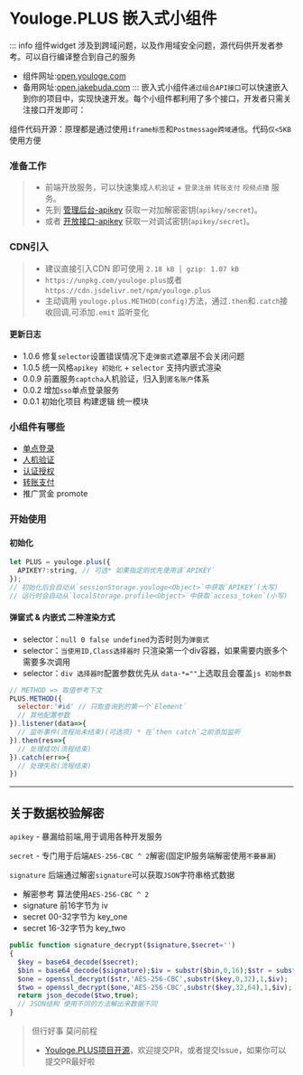 # Youloge.PLUS 嵌入式小组件

::: info
组件widget 涉及到跨域问题，以及作用域安全问题，源代码供开发者参考。可以自行编译整合到自己的服务

- 组件网址:[open.youloge.com](https://open.youloge.com)
- 备用网址:[open.jakebuda.com](https://open.jakebuda.com)
:::
嵌入式小组件`通过组合API接口`可以快速嵌入到你的项目中，实现快速开发。每个小组件都利用了多个接口，开发者只需关注接口开发即可：

组件代码开源：原理都是通过使用`iframe标签`和`Postmessage跨域通信`。代码`仅<5KB`使用方便

### 准备工作

> * 前端开放服务，可以快速集成`人机验证` + `登录注册` `转账支付` `视频点播` 服务。
> * 先到 [管理后台-apikey](https://www.youloge.com) 获取一对加解密密钥(`apikey/secret`)。
> * 或者 [开放接口-apikey](/io/apikey/debug) 获取一对调试密钥(`apikey/secret`)。


### CDN引入

> - 建议直接引入CDN 即可使用  `2.18 kB │ gzip: 1.07 kB`
> - `https://unpkg.com/youloge.plus`或者`https://cdn.jsdelivr.net/npm/youloge.plus`
> - 主动调用 `youloge.plus.METHOD(config)`方法，通过`.then`和`.catch`接收回调,可添加`.emit` 监听变化

#### 更新日志

- 1.0.6 修复`selector`设置错误情况下走`弹窗式`遮罩层不会关闭问题
- 1.0.5 统一风格`apikey 初始化` + `selector` 支持内嵌式渲染
- 0.0.9 前置服务`captcha`人机验证，归入到`匿名账户`体系
- 0.0.2 增加`sso`单点登录服务
- 0.0.1 初始化项目 构建逻辑 统一模块


### 小组件有哪些
- [单点登录](./login/) 
- [人机验证](./captcha/)
- [认证授权](./authorize/)
- [转账支付](./payment/)
- 推广赏金 promote 


### 开始使用
#### 初始化
```js
let PLUS = youloge.plus({
  APIKEY?:string, // 可选* 如果指定则优先使用该`APIKEY`
});
// 初始化后会自动从`sessionStorage.youloge<Object>`中获取`APIKEY`(大写) 
// 运行时会自动从`localStorage.profile<Object>`中获取`access_token`(小写) 
```
#### 弹窗式 & 内嵌式 二种渲染方式
- selector：`null 0 false undefined`为否时则为`弹窗式`
- selector：`当使用ID,Class选择器时` 只渲染第一个div容器，如果需要内嵌多个 需要多次调用
- selector：`div 选择器时`配置参数优先从 `data-*=""`上选取且会覆盖`js 初始参数`

``` js
// METHOD => 取值参考下文
PLUS.METHOD({
  selector:'#id' // 只取查询到的第一个`Element`
  // 其他配置参数
}).listener(data=>{
  // 监听事件(流程尚未结束)(可选项) * 在`then catch`之前添加监听
}).then(res=>{
  // 处理成功(流程结束)
}).catch(err=>{
  // 处理失败(流程结束)
})
```

---



## 关于数据校验解密

`apikey` - 暴漏给前端,用于调用各种开发服务

`secret` - 专门用于后端`AES-256-CBC ^ 2`解密(固定IP服务端解密使用`不要暴漏`)

`signature` 后端通过解密`signature`可以获取`JSON`字符串格式数据

-  解密参考 算法使用`AES-256-CBC ^ 2`
-  signature 前16字节为 iv 
-  secret 00-32字节为 key_one
-  secret 16-32字节为 key_two

``` php
public function signature_decrypt($signature,$secret='')
{
  $key = base64_decode($secret);
  $bin = base64_decode($signature);$iv = substr($bin,0,16);$str = substr($bin,16);
  $one = openssl_decrypt($str,'AES-256-CBC',substr($key,0,32),1,$iv);
  $two = openssl_decrypt($one,'AES-256-CBC',substr($key,32,64),1,$iv);
  return json_decode($two,true);
  // JSON结构 使用不同的方法解出来数据不同
}
```


> 但行好事 莫问前程
> * [Youloge.PLUS项目开源](https://github.com/youfeed/youloge.plus)，欢迎提交PR，或者提交Issue，如果你可以提交PR最好啦
